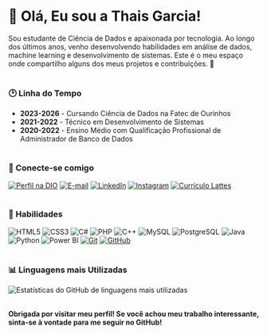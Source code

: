 <h1>👋 Olá, Eu sou a Thais Garcia!</h1> 

Sou estudante de Ciência de Dados e apaixonada por tecnologia. Ao longo dos últimos anos, venho desenvolvendo habilidades em análise de dados, machine learning e desenvolvimento de sistemas. Este é o meu espaço onde compartilho alguns dos meus projetos e contribuições. 🚀
<br></br>

<h3>🕑 Linha do Tempo </h3> 

- **2023-2026** - Cursando Ciência de Dados na Fatec de Ourinhos
- **2021-2022** - Técnico em Desenvolvimento de Sistemas
- **2020-2022** - Ensino Médio com Qualificação Profissional de Administrador de Banco de Dados
<br></br>

<h3>🔗 Conecte-se comigo </h3> 

[![Perfil na DIO](https://img.shields.io/badge/-Meu%20Perfil%20na%20DIO-007ACC?style=for-the-badge&logoColor=white)](https://www.dio.me/users/thaisgarcia_t11)
[![E-mail](https://img.shields.io/badge/-Email-D14836?style=for-the-badge&logo=gmail&logoColor=white)](mailto:thaisgarcia.t11@gmail.com)
[![LinkedIn](https://img.shields.io/badge/-LinkedIn-0077B5?style=for-the-badge&logo=linkedin&logoColor=white)](https://www.linkedin.com/in/thais-garcia11/)
[![Instagram](https://img.shields.io/badge/-Instagram-E4405F?style=for-the-badge&logo=instagram&logoColor=white)](https://www.instagram.com/tha_grc)
[![Currículo Lattes](https://img.shields.io/badge/-Currículo%20Lattes-708090?style=for-the-badge&logo=curriculum-vitae&logoColor=white)](http://lattes.cnpq.br/7305263350315359)
<br></br>

<h3>🚀 Habilidades </h3> 

![HTML5](https://img.shields.io/badge/HTML5-E34F26?style=for-the-badge&logo=html5&logoColor=white)
![CSS3](https://img.shields.io/badge/CSS3-1572B6?style=for-the-badge&logo=css3&logoColor=white)
![C#](https://img.shields.io/badge/C%23-239120?style=for-the-badge&logo=c-sharp&logoColor=white)
![PHP](https://img.shields.io/badge/PHP-777BB4?style=for-the-badge&logo=php&logoColor=white)
![C++](https://img.shields.io/badge/C++-00599C?style=for-the-badge&logo=c%2B%2B&logoColor=white)
![MySQL](https://img.shields.io/badge/MySQL-FF8C00?style=for-the-badge&logo=mysql&logoColor=white)
![PostgreSQL](https://img.shields.io/badge/PostgreSQL-4682B4?style=for-the-badge&logo=postgresql&logoColor=white)
![Java](https://img.shields.io/badge/Java-007396?style=for-the-badge&logo=java&logoColor=white)
![Python](https://img.shields.io/badge/Python-3776AB?style=for-the-badge&logo=python&logoColor=white)
![Power BI](https://img.shields.io/badge/Power%20BI-F2C811?style=for-the-badge&logo=powerbi&logoColor=black)
[![Git](https://img.shields.io/badge/Git-F05032?style=for-the-badge&logo=git&logoColor=white)](https://git-scm.com/doc) 
[![GitHub](https://img.shields.io/badge/GitHub-181717?style=for-the-badge&logo=github&logoColor=white)](https://docs.github.com/)
<br></br>

<h3> 📊 Linguagens mais Utilizadas </h3> 

![Estatísticas do GitHub de linguagens mais utilizadas](https://github-readme-stats.vercel.app/api/top-langs/?username=thaisgarcia&langs_count=8&layout=compact&theme=radical&bg_color=000)

<br>
<strong>Obrigada por visitar meu perfil! Se você achou meu trabalho interessante, sinta-se à vontade para me seguir no GitHub!</strong>
